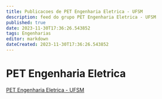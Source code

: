 ```yaml
---
title: Publicacoes de PET Engenharia Eletrica - UFSM
description: feed do grupo PET Engenharia Eletrica - UFSM
published: true
date: 2023-11-30T17:36:26.543852
tags: Engenharias
editor: markdown
dateCreated: 2023-11-30T17:36:26.543852
---
```


# PET Engenharia Eletrica
[PET Engenharia Eletrica - UFSM](/grupo/254PETEngenhariaEletricaUFSM.md)